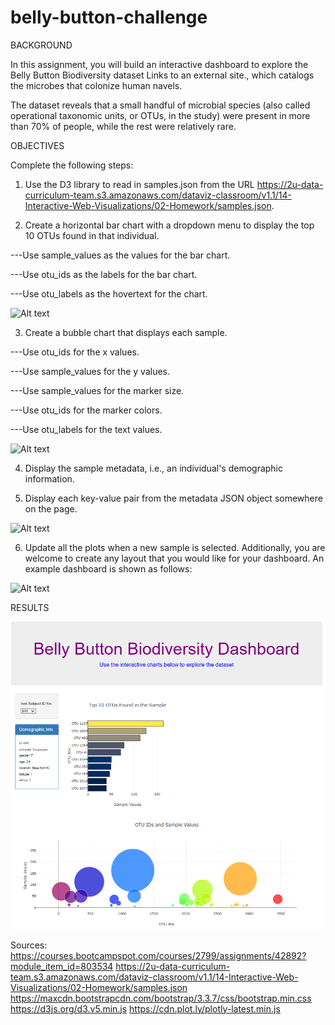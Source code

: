 # belly-button-challenge

BACKGROUND

In this assignment, you will build an interactive dashboard to explore the Belly Button Biodiversity dataset Links to an external site., which catalogs the microbes that colonize human navels.

The dataset reveals that a small handful of microbial species (also called operational taxonomic units, or OTUs, in the study) were present in more than 70% of people, while the rest were relatively rare.

OBJECTIVES


Complete the following steps:

1. Use the D3 library to read in samples.json from the URL https://2u-data-curriculum-team.s3.amazonaws.com/dataviz-classroom/v1.1/14-Interactive-Web-Visualizations/02-Homework/samples.json.

2. Create a horizontal bar chart with a dropdown menu to display the top 10 OTUs found in that individual.

---Use sample_values as the values for the bar chart.

---Use otu_ids as the labels for the bar chart.

---Use otu_labels as the hovertext for the chart.


![Alt text](https://static.bc-edx.com/data/dl-1-2/m14/lms/img/hw01.jpg)


3. Create a bubble chart that displays each sample.

---Use otu_ids for the x values.

---Use sample_values for the y values.

---Use sample_values for the marker size.

---Use otu_ids for the marker colors.

---Use otu_labels for the text values.


![Alt text](https://static.bc-edx.com/data/dl-1-2/m14/lms/img/bubble_chart.jpg)


4. Display the sample metadata, i.e., an individual's demographic information.

5. Display each key-value pair from the metadata JSON object somewhere on the page.


![Alt text](https://static.bc-edx.com/data/dl-1-2/m14/lms/img/hw03.jpg)

6. Update all the plots when a new sample is selected. Additionally, you are welcome to create any layout that you would like for your dashboard. An example dashboard is shown as follows:


![Alt text](https://static.bc-edx.com/data/dl-1-2/m14/lms/img/hw02.jpg)


RESULTS

![Alt text](result/bellyButtonBiodiversityDashboard.png)


Sources:
https://courses.bootcampspot.com/courses/2799/assignments/42892?module_item_id=803534
https://2u-data-curriculum-team.s3.amazonaws.com/dataviz-classroom/v1.1/14-Interactive-Web-Visualizations/02-Homework/samples.json
https://maxcdn.bootstrapcdn.com/bootstrap/3.3.7/css/bootstrap.min.css
https://d3js.org/d3.v5.min.js
https://cdn.plot.ly/plotly-latest.min.js